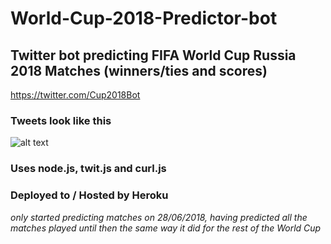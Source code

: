 # World-Cup-2018-Predictor-bot

## Twitter bot predicting FIFA World Cup Russia 2018 Matches (winners/ties and scores)
https://twitter.com/Cup2018Bot

### Tweets look like this
![alt text](https://github.com/dcx2202/World-Cup-2018-Predictor-bot/blob/master/example.png)

### Uses node.js, twit.js and curl.js

### Deployed to / Hosted by Heroku

*only started predicting matches on 28/06/2018, having predicted all the matches played until then the same way it did for the rest of the World Cup*
